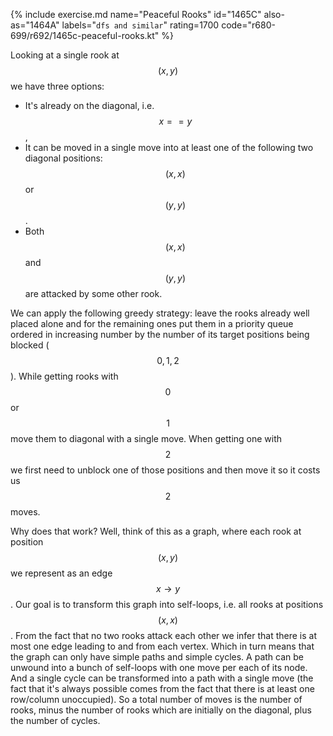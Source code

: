 {% include exercise.md name="Peaceful Rooks" id="1465C" also-as="1464A" labels="`dfs and similar`" rating=1700 code="r680-699/r692/1465c-peaceful-rooks.kt" %}

Looking at a single rook at $$(x, y)$$ we have three options:

* It's already on the diagonal, i.e. $$x == y$$,
* It can be moved in a single move into at least one of the following two diagonal positions: $$(x, x)$$ or $$(y, y)$$.
* Both $$(x, x)$$ and $$(y, y)$$ are attacked by some other rook.

We can apply the following greedy strategy: leave the rooks already well placed alone and for the remaining ones put them in a priority queue ordered in increasing number by the number of its target positions being blocked ($$0, 1, 2$$).  While getting rooks with $$0$$ or $$1$$ move them to diagonal with a single move.  When getting one with $$2$$ we first need to unblock one of those positions and then move it so it costs us $$2$$ moves.

Why does that work?  Well, think of this as a graph, where each rook at position $$(x, y)$$ we represent as an edge $$x \to y$$.  Our goal is to transform this graph into self-loops, i.e. all rooks at positions $$(x, x)$$.  From the fact that no two rooks attack each other we infer that there is at most one edge leading to and from each vertex.  Which in turn means that the graph can only have simple paths and simple cycles.  A path can be unwound into a bunch of self-loops with one move per each of its node.  And a single cycle can be transformed into a path with a single move (the fact that it's always possible comes from the fact that there is at least one row/column unoccupied).  So a total number of moves is the number of rooks, minus the number of rooks which are initially on the diagonal, plus the number of cycles.

